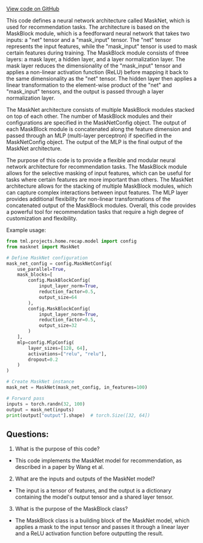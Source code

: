 [View code on GitHub](https://github.com/twitter/the-algorithm-ml/projects/home/recap/model/mask_net.py)

This code defines a neural network architecture called MaskNet, which is used for recommendation tasks. The architecture is based on the MaskBlock module, which is a feedforward neural network that takes two inputs: a "net" tensor and a "mask_input" tensor. The "net" tensor represents the input features, while the "mask_input" tensor is used to mask certain features during training. The MaskBlock module consists of three layers: a mask layer, a hidden layer, and a layer normalization layer. The mask layer reduces the dimensionality of the "mask_input" tensor and applies a non-linear activation function (ReLU) before mapping it back to the same dimensionality as the "net" tensor. The hidden layer then applies a linear transformation to the element-wise product of the "net" and "mask_input" tensors, and the output is passed through a layer normalization layer.

The MaskNet architecture consists of multiple MaskBlock modules stacked on top of each other. The number of MaskBlock modules and their configurations are specified in the MaskNetConfig object. The output of each MaskBlock module is concatenated along the feature dimension and passed through an MLP (multi-layer perceptron) if specified in the MaskNetConfig object. The output of the MLP is the final output of the MaskNet architecture.

The purpose of this code is to provide a flexible and modular neural network architecture for recommendation tasks. The MaskBlock module allows for the selective masking of input features, which can be useful for tasks where certain features are more important than others. The MaskNet architecture allows for the stacking of multiple MaskBlock modules, which can capture complex interactions between input features. The MLP layer provides additional flexibility for non-linear transformations of the concatenated output of the MaskBlock modules. Overall, this code provides a powerful tool for recommendation tasks that require a high degree of customization and flexibility. 

Example usage:

```python
from tml.projects.home.recap.model import config
from masknet import MaskNet

# Define MaskNet configuration
mask_net_config = config.MaskNetConfig(
    use_parallel=True,
    mask_blocks=[
        config.MaskBlockConfig(
            input_layer_norm=True,
            reduction_factor=0.5,
            output_size=64
        ),
        config.MaskBlockConfig(
            input_layer_norm=True,
            reduction_factor=0.5,
            output_size=32
        )
    ],
    mlp=config.MlpConfig(
        layer_sizes=[128, 64],
        activations=["relu", "relu"],
        dropout=0.2
    )
)

# Create MaskNet instance
mask_net = MaskNet(mask_net_config, in_features=100)

# Forward pass
inputs = torch.randn(32, 100)
output = mask_net(inputs)
print(output["output"].shape)  # torch.Size([32, 64])
```
## Questions: 
 1. What is the purpose of this code?
- This code implements the MaskNet model for recommendation, as described in a paper by Wang et al.

2. What are the inputs and outputs of the MaskNet model?
- The input is a tensor of features, and the output is a dictionary containing the model's output tensor and a shared layer tensor.

3. What is the purpose of the MaskBlock class?
- The MaskBlock class is a building block of the MaskNet model, which applies a mask to the input tensor and passes it through a linear layer and a ReLU activation function before outputting the result.
